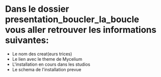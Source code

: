 # Dans le dossier presentation_boucler_la_boucle vous aller retrouver les informations suivantes: 

- Le nom des creat(eurs trices) 
- Le lien avec le theme de Mycelium 
- L'installation en cours dans les studios
- Le schema de l'installation prevue
